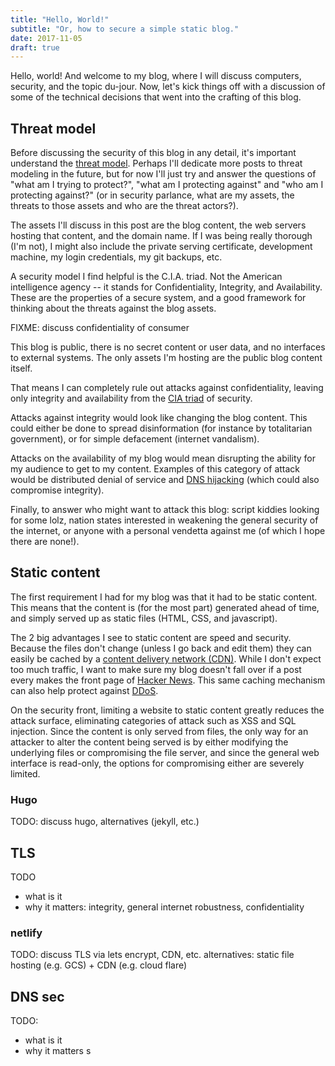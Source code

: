 ```yaml
---
title: "Hello, World!"
subtitle: "Or, how to secure a simple static blog."
date: 2017-11-05
draft: true
---
```


Hello, world! And welcome to my blog, where I will discuss computers, security, and the topic
du-jour. Now, let's kick things off with a discussion of some of the technical decisions that went
into the crafting of this blog.

## Threat model

Before discussing the security of this blog in any detail, it's important understand the [threat
model](https://en.wikipedia.org/wiki/Threat_model). Perhaps I'll dedicate more posts to threat
modeling in the future, but for now I'll just try and answer the questions of "what am I trying to
protect?", "what am I protecting against" and "who am I protecting against?" (or in security
parlance, what are my assets, the threats to those assets and who are the threat actors?).

The assets I'll discuss in this post are the blog content, the web servers hosting that content, and
the domain name. If I was being really thorough (I'm not), I might also include the private serving
certificate, development machine, my login credentials, my git backups, etc.

A security model I find helpful is the C.I.A. triad. Not the American intelligence agency -- it
stands for Confidentiality, Integrity, and Availability. These are the properties of a secure
system, and a good framework for thinking about the threats against the blog assets. 

FIXME: discuss confidentiality of consumer

This blog is public, there is no secret content or user data, and no interfaces to external
systems. The only assets I'm hosting are the public blog content itself.

That means I can completely
rule out attacks against confidentiality, leaving only integrity and availability from the [CIA
triad](http://security.blogoverflow.com/2012/08/confidentiality-integrity-availability-the-three-components-of-the-cia-triad/)
of security.

Attacks against integrity would look like changing the blog content. This could either be done to
spread disinformation (for instance by totalitarian government), or for simple
defacement (internet vandalism).

Attacks on the availability of my blog would mean disrupting the ability for my audience to get to
my content. Examples of this category of attack would be distributed denial of service and [DNS
hijacking](https://en.wikipedia.org/wiki/DNS_hijacking) (which could also compromise integrity).

Finally, to answer who might want to attack this blog: script kiddies looking for some lolz, nation
states interested in weakening the general security of the internet, or anyone with a personal
vendetta against me (of which I hope there are none!).

## Static content

The first requirement I had for my blog was that it had to be static content. This means that the
content is (for the most part) generated ahead of time, and simply served up as static files (HTML,
CSS, and javascript).

The 2 big advantages I see to static content are speed and security. Because the files don't change
(unless I go back and edit them) they can easily be cached by a [content delivery network
(CDN)](https://en.wikipedia.org/wiki/Content_delivery_network). While I don't expect too much
traffic, I want to make sure my blog doesn't fall over if a post every makes the front page of
[Hacker News](https://news.ycombinator.com/). This same caching mechanism can also help protect
against [DDoS](https://en.wikipedia.org/wiki/Denial-of-service_attack#Distributed_DoS).

On the security front, limiting a website to static content greatly reduces the attack surface,
eliminating categories of attack such as XSS and SQL injection. Since the content is only served
from files, the only way for an attacker to alter the content being served is by either modifying
the underlying files or compromising the file server, and since the general web interface is
read-only, the options for compromising either are severely limited.

### Hugo

TODO: discuss hugo, alternatives (jekyll, etc.)

## TLS

TODO

- what is it
- why it matters: integrity, general internet robustness, confidentiality

### netlify

TODO: discuss TLS via lets encrypt, CDN, etc.
alternatives: static file hosting (e.g. GCS) + CDN (e.g. cloud flare)

## DNS sec

TODO:
- what is it
- why it matters
s
